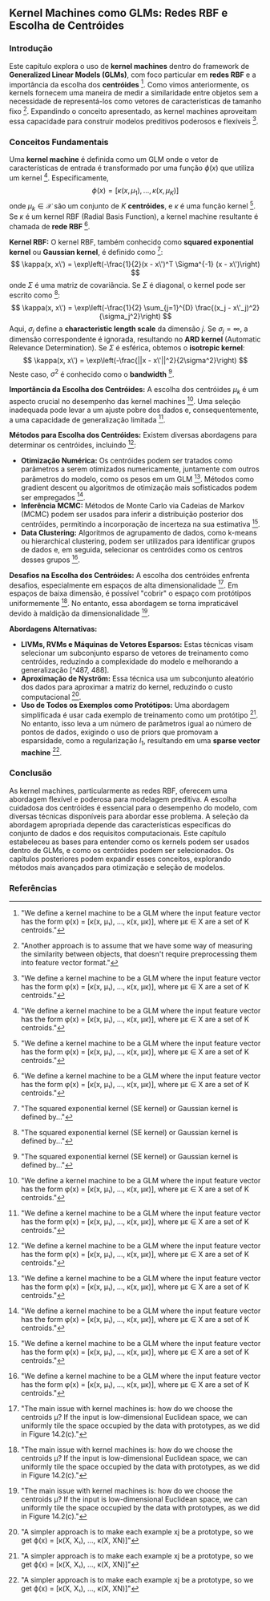 ## Kernel Machines como GLMs: Redes RBF e Escolha de Centróides

### Introdução
Este capítulo explora o uso de **kernel machines** dentro do framework de **Generalized Linear Models (GLMs)**, com foco particular em **redes RBF** e a importância da escolha dos **centróides** [^486]. Como vimos anteriormente, os kernels fornecem uma maneira de medir a similaridade entre objetos sem a necessidade de representá-los como vetores de características de tamanho fixo [^479]. Expandindo o conceito apresentado, as kernel machines aproveitam essa capacidade para construir modelos preditivos poderosos e flexíveis [^486].

### Conceitos Fundamentais

Uma **kernel machine** é definida como um GLM onde o vetor de características de entrada é transformado por uma função $\phi(x)$ que utiliza um kernel [^486]. Especificamente,
$$ \phi(x) = [\kappa(x, \mu_1), ..., \kappa(x, \mu_K)] $$
onde $\mu_k \in \mathcal{X}$ são um conjunto de $K$ **centróides**, e $\kappa$ é uma função kernel [^486]. Se $\kappa$ é um kernel RBF (Radial Basis Function), a kernel machine resultante é chamada de **rede RBF** [^486].

**Kernel RBF:** O kernel RBF, também conhecido como **squared exponential kernel** ou **Gaussian kernel**, é definido como [^480]:
$$ \kappa(x, x\') = \exp\left(-\frac{1}{2}(x - x\')^T \Sigma^{-1} (x - x\')\right) $$
onde $\Sigma$ é uma matriz de covariância. Se $\Sigma$ é diagonal, o kernel pode ser escrito como [^480]:
$$ \kappa(x, x\') = \exp\left(-\frac{1}{2} \sum_{j=1}^{D} \frac{(x_j - x\'_j)^2}{\sigma_j^2}\right) $$
Aqui, $\sigma_j$ define a **characteristic length scale** da dimensão $j$. Se $\sigma_j = \infty$, a dimensão correspondente é ignorada, resultando no **ARD kernel** (Automatic Relevance Determination). Se $\Sigma$ é esférica, obtemos o **isotropic kernel**:
$$ \kappa(x, x\') = \exp\left(-\frac{||x - x\'||^2}{2\sigma^2}\right) $$
Neste caso, $\sigma^2$ é conhecido como o **bandwidth** [^480].

**Importância da Escolha dos Centróides:** A escolha dos centróides $\mu_k$ é um aspecto crucial no desempenho das kernel machines [^486]. Uma seleção inadequada pode levar a um ajuste pobre dos dados e, consequentemente, a uma capacidade de generalização limitada [^486].

**Métodos para Escolha dos Centróides:** Existem diversas abordagens para determinar os centróides, incluindo [^486]:
*   **Otimização Numérica:** Os centróides podem ser tratados como parâmetros a serem otimizados numericamente, juntamente com outros parâmetros do modelo, como os pesos em um GLM [^486]. Métodos como gradient descent ou algoritmos de otimização mais sofisticados podem ser empregados [^486].
*   **Inferência MCMC:** Métodos de Monte Carlo via Cadeias de Markov (MCMC) podem ser usados para inferir a distribuição posterior dos centróides, permitindo a incorporação de incerteza na sua estimativa [^486].
*   **Data Clustering:** Algoritmos de agrupamento de dados, como k-means ou hierarchical clustering, podem ser utilizados para identificar grupos de dados e, em seguida, selecionar os centróides como os centros desses grupos [^486].

**Desafios na Escolha dos Centróides:** A escolha dos centróides enfrenta desafios, especialmente em espaços de alta dimensionalidade [^487]. Em espaços de baixa dimensão, é possível "cobrir" o espaço com protótipos uniformemente [^487]. No entanto, essa abordagem se torna impraticável devido à maldição da dimensionalidade [^487].

**Abordagens Alternativas:**
*   **LIVMs, RVMs e Máquinas de Vetores Esparsos:** Estas técnicas visam selecionar um subconjunto esparso de vetores de treinamento como centróides, reduzindo a complexidade do modelo e melhorando a generalização [^487, 488].
*   **Aproximação de Nyström:** Essa técnica usa um subconjunto aleatório dos dados para aproximar a matriz do kernel, reduzindo o custo computacional [^488].
*   **Uso de Todos os Exemplos como Protótipos:** Uma abordagem simplificada é usar cada exemplo de treinamento como um protótipo [^488]. No entanto, isso leva a um número de parâmetros igual ao número de pontos de dados, exigindo o uso de priors que promovam a esparsidade, como a regularização $l_1$, resultando em uma **sparse vector machine** [^488].

### Conclusão
As kernel machines, particularmente as redes RBF, oferecem uma abordagem flexível e poderosa para modelagem preditiva. A escolha cuidadosa dos centróides é essencial para o desempenho do modelo, com diversas técnicas disponíveis para abordar esse problema. A seleção da abordagem apropriada depende das características específicas do conjunto de dados e dos requisitos computacionais. Este capítulo estabeleceu as bases para entender como os kernels podem ser usados dentro de GLMs, e como os centróides podem ser selecionados. Os capítulos posteriores podem expandir esses conceitos, explorando métodos mais avançados para otimização e seleção de modelos.

### Referências
[^479]: "Another approach is to assume that we have some way of measuring the similarity between objects, that doesn\'t require preprocessing them into feature vector format."
[^480]: "The squared exponential kernel (SE kernel) or Gaussian kernel is defined by..."
[^486]: "We define a kernel machine to be a GLM where the input feature vector has the form φ(x) = [κ(x, μ₁), ..., κ(x, μκ)], where με ∈ X are a set of K centroids."
[^487]: "The main issue with kernel machines is: how do we choose the centroids μ? If the input is low-dimensional Euclidean space, we can uniformly tile the space occupied by the data with prototypes, as we did in Figure 14.2(c)."
[^488]: "A simpler approach is to make each example xį be a prototype, so we get ф(x) = [к(Х, Х₁), ..., к(X, XN)]"
<!-- END -->
